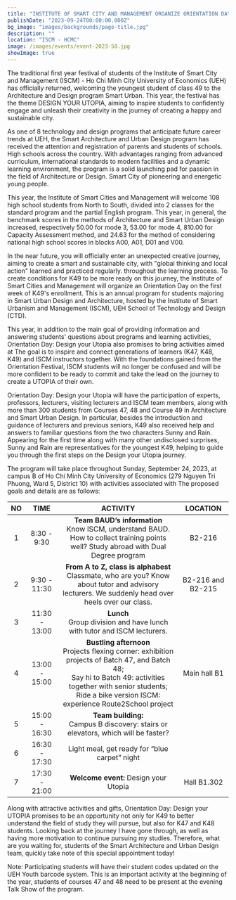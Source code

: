 ```yaml
---
title: "INSTITUTE OF SMART CITY AND MANAGEMENT ORGANIZE ORIENTATION DAY 2023: DESIGN YOUR UTOPIA WELCOME NEW STUDENTS OF THE BACHELOR OF ARCHITECTURAL AND URBAN DESIGN INCLUSIVE SMART CITY PROGRAM"
publishDate: "2023-09-24T00:00:00.000Z"
bg_image: "images/backgrounds/page-title.jpg"
description: "" 
location: "ISCM - HCMC"
image: /images/events/event-2023-50.jpg
showImage: true
---
```


The traditional first year festival of students of the Institute of Smart City and Management (ISCM) - Ho Chi Minh City University of Economics (UEH) has officially returned, welcoming the youngest student of class 49 to the Architecture and Design program Smart Urban. This year, the festival has the theme DESIGN YOUR UTOPIA, aiming to inspire students to confidently engage and unleash their creativity in the journey of creating a happy and sustainable city.

As one of 8 technology and design programs that anticipate future career trends at UEH, the Smart Architecture and Urban Design program has received the attention and registration of parents and students of schools. High schools across the country. With advantages ranging from advanced curriculum, international standards to modern facilities and a dynamic learning environment, the program is a solid launching pad for passion in the field of Architecture or Design. Smart City of pioneering and energetic young people.


This year, the Institute of Smart Cities and Management will welcome 108 high school students from North to South, divided into 2 classes for the standard program and the partial English program. This year, in general, the benchmark scores in the methods of Architecture and Smart Urban Design increased, respectively 50.00 for mode 3, 53.00 for mode 4, 810.00 for Capacity Assessment method, and 24.63 for the method of considering national high school scores in blocks A00, A01, D01 and V00.

In the near future, you will officially enter an unexpected creative journey, aiming to create a smart and sustainable city, with "global thinking and local action" learned and practiced regularly. throughout the learning process. To create conditions for K49 to be more ready on this journey, the Institute of Smart Cities and Management will organize an Orientation Day on the first week of K49's enrollment. This is an annual program for students majoring in Smart Urban Design and Architecture, hosted by the Institute of Smart Urbanism and Management (ISCM), UEH School of Technology and Design (CTD). 


This year, in addition to the main goal of providing information and answering students' questions about programs and learning activities, Orientation Day: Design your Utopia also promises to bring activities aimed at The goal is to inspire and connect generations of learners (K47, K48, K49) and ISCM instructors together. With the foundations gained from the Orientation Festival, ISCM students will no longer be confused and will be more confident to be ready to commit and take the lead on the journey to create a UTOPIA of their own.

Orientation Day: Design your Utopia will have the participation of experts, professors, lecturers, visiting lecturers and ISCM team members, along with more than 300 students from Courses 47, 48 and Course 49 in Architecture and Smart Urban Design. In particular, besides the introduction and guidance of lecturers and previous seniors, K49 also received help and answers to familiar questions from the two characters Sunny and Rain. Appearing for the first time along with many other undisclosed surprises, Sunny and Rain are representatives for the youngest K49, helping to guide you through the first steps on the Design your Utopia journey.

The program will take place throughout Sunday, September 24, 2023, at campus B of Ho Chi Minh City University of Economics (279 Nguyen Tri Phuong, Ward 5, District 10) with activities associated with The proposed goals and details are as follows:

|NO |     TIME     |ACTIVITY |LOCATION|
|:-:|:-----------:|:-------:|:------:|
| 1 |8:30 - 9:30  |**Team BAUD’s information** <br/> Know ISCM, understand BAUD. <br/> How to collect training points well? Study abroad with Dual Degree program|B2-216|
| 2 |9:30 - 11:30 |**From A to Z, class is alphabest** <br/> Classmate, who are you? Know about tutor and advisory lecturers. We suddenly head over heels over our class.|B2-216 and B2-215|
| 3 |11:30 - 13:00|**Lunch** <br/> Group division and have lunch with tutor and ISCM lecturers.||
| 4 |13:00 - 15:00|**Bustling afternoon** <br/> Projects flexing corner: exhibition projects of Batch 47, and Batch 48; <br/> Say hi to Batch 49: activities together with senior students; <br/> Ride a bike version ISCM: experience Route2School project|Main hall B1|
| 5 |15:00 - 16:30|**Team building:** <br/> Campus B discovery: stairs or elevators, which will be faster?||
| 6 |16:30 - 17:30|Light meal, get ready for “blue carpet” night||
| 7 |17:30 - 21:00|**Welcome event:** Design your Utopia|Hall B1.302|

Along with attractive activities and gifts, Orientation Day: Design your UTOPIA promises to be an opportunity not only for K49 to better understand the field of study they will pursue, but also for K47 and K48 students. Looking back at the journey I have gone through, as well as having more motivation to continue pursuing my studies. Therefore, what are you waiting for, students of the Smart Architecture and Urban Design team, quickly take note of this special appointment today!

Note: Participating students will have their student codes updated on the UEH Youth barcode system. This is an important activity at the beginning of the year, students of courses 47 and 48 need to be present at the evening Talk Show of the program.